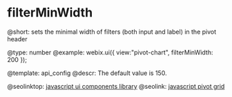 filterMinWidth
=============


@short:
	sets the minimal width of filters (both input and label) in the pivot header 

@type: number
@example:
webix.ui({
	view:"pivot-chart",
    filterMinWidth: 200
});

@template:	api_config
@descr:
The default value is 150.



@seolinktop: [javascript ui components library](https://webix.com)
@seolink: [javascript pivot grid](https://webix.com/pivot/)